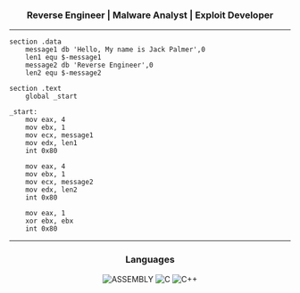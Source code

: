 <h3 align="center">Reverse Engineer | Malware Analyst | Exploit Developer</h3>

-------------------

```
section .data
    message1 db 'Hello, My name is Jack Palmer',0
    len1 equ $-message1
    message2 db 'Reverse Engineer',0
    len2 equ $-message2

section .text
    global _start

_start:
    mov eax, 4
    mov ebx, 1
    mov ecx, message1
    mov edx, len1
    int 0x80
    
    mov eax, 4
    mov ebx, 1
    mov ecx, message2
    mov edx, len2
    int 0x80

    mov eax, 1
    xor ebx, ebx
    int 0x80
```
<div align="center">



-------------------

### Languages
![ASSEMBLY](https://img.shields.io/badge/_-ASM-6E4C13.svg?style=for-the-badge) ![C](https://img.shields.io/badge/_-C-555555.svg?style=for-the-badge) ![C++](https://img.shields.io/badge/_-CPP-F34B7D.svg?style=for-the-badge) 
  


 <div>
